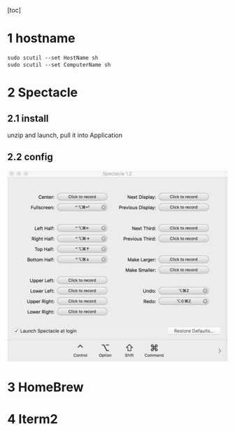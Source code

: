 [toc]

# 1 hostname 
```
sudo scutil --set HostName sh
sudo scutil --set ComputerName sh
```

# 2 Spectacle

## 2.1 install 
unzip and launch, pull it into Application

## 2.2 config
![spectable_config](./img/spectacle.png) 


# 3 HomeBrew

# 4 Iterm2